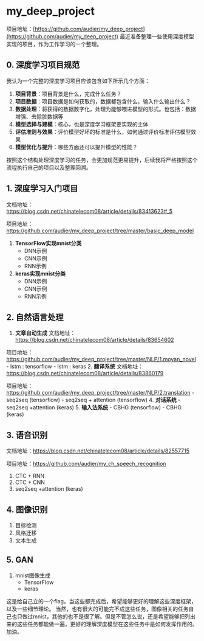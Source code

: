 # my_deep_project

项目地址：[https://github.com/audier/my_deep_project](https://github.com/audier/my_deep_project)
最近准备整理一些使用深度模型实现的项目，作为工作学习的一个整理。

## 0. 深度学习项目规范
 我认为一个完整的深度学习项目应该包含如下所示几个方面：
1. **项目背景**：项目背景是什么，完成什么任务？
2. **项目数据**：项目数据是如何获取的，数据都包含什么，输入什么输出什么？
4. **数据处理**：将获得的数据数字化，处理为能够喂进模型的形式。也包括：数据增强、去除脏数据等
5. **模型选择与建模**：核心，也是深度学习框架要实现的主体
6. **评估准则与效果**：评价模型好坏的标准是什么，如何通过评价标准评估模型效果
7. **模型优化与提升**：哪些方面还可以提升模型的性能？

按照这个结构处理深度学习的任务，会更加规范更易提升，后续我将严格按照这个流程执行自己的项目以及整理回溯。
 
## 1. 深度学习入门项目 
文档地址：https://blog.csdn.net/chinatelecom08/article/details/83413623#_5

项目地址：https://github.com/audier/my_deep_project/tree/master/basic_deep_model
1.	**TensorFlow实现mnist分类**
	- DNN示例
	- CNN示例
	- RNN示例
2.	**keras实现mnist分类**
	- DNN示例
	- CNN示例
	- RNN示例

## 2. 自然语言处理
1. **文章自动生成**
文档地址：https://blog.csdn.net/chinatelecom08/article/details/83654602

项目地址：https://github.com/audier/my_deep_project/tree/master/NLP/1.moyan_novel
	- lstm : tensorflow
	- lstm : keras
2. **翻译系统**
文档地址：https://blog.csdn.net/chinatelecom08/article/details/83860179

项目地址：https://github.com/audier/my_deep_project/tree/master/NLP/2.translation
	- seq2seq (tensorflow)
	- seq2seq + attention (tensorflow)
4. **对话系统**
	- seq2seq +attention (keras)
5. **输入法系统**
	- CBHG (tensorflow)
	- CBHG (keras)

## 3. 语音识别 
文档地址：https://blog.csdn.net/chinatelecom08/article/details/82557715

项目地址：https://github.com/audier/my_ch_speech_recognition
1. CTC + RNN
2. CTC + CNN 
3. seq2seq +attention (keras)

## 4. 图像识别
1. 目标检测
2. 风格迁移
3. 文本生成
## 5. GAN
1. mnist图像生成
	- TensorFlow
	- keras


这是给自己立的一个flag，当这些都完成后，希望能够更好的理解这些深度框架，以及一些细节理论。
当然，也有很大的可能完不成这些任务，图像相关的任务自己也只做过mnist，其他的也不是很了解。但是不管怎么说，还是希望能够把列出来的这些任务都能做一遍，更好的理解深度模型在这些任务中是如何发挥作用的。加油。
